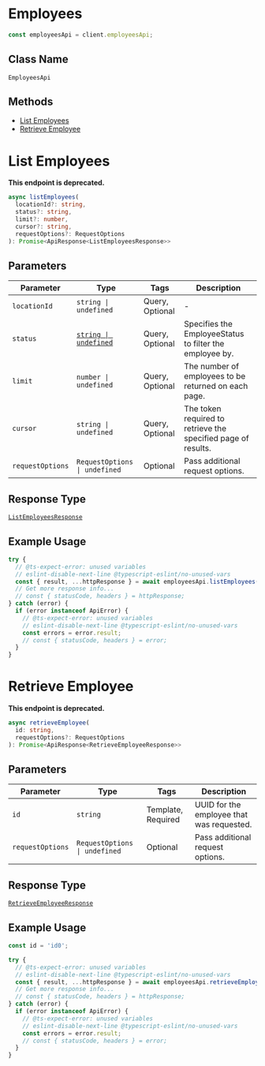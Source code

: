 # Employees

```ts
const employeesApi = client.employeesApi;
```

## Class Name

`EmployeesApi`

## Methods

* [List Employees](../../doc/api/employees.md#list-employees)
* [Retrieve Employee](../../doc/api/employees.md#retrieve-employee)


# List Employees

**This endpoint is deprecated.**

```ts
async listEmployees(
  locationId?: string,
  status?: string,
  limit?: number,
  cursor?: string,
  requestOptions?: RequestOptions
): Promise<ApiResponse<ListEmployeesResponse>>
```

## Parameters

| Parameter | Type | Tags | Description |
|  --- | --- | --- | --- |
| `locationId` | `string \| undefined` | Query, Optional | - |
| `status` | [`string \| undefined`](../../doc/models/employee-status.md) | Query, Optional | Specifies the EmployeeStatus to filter the employee by. |
| `limit` | `number \| undefined` | Query, Optional | The number of employees to be returned on each page. |
| `cursor` | `string \| undefined` | Query, Optional | The token required to retrieve the specified page of results. |
| `requestOptions` | `RequestOptions \| undefined` | Optional | Pass additional request options. |

## Response Type

[`ListEmployeesResponse`](../../doc/models/list-employees-response.md)

## Example Usage

```ts
try {
  // @ts-expect-error: unused variables
  // eslint-disable-next-line @typescript-eslint/no-unused-vars
  const { result, ...httpResponse } = await employeesApi.listEmployees();
  // Get more response info...
  // const { statusCode, headers } = httpResponse;
} catch (error) {
  if (error instanceof ApiError) {
    // @ts-expect-error: unused variables
    // eslint-disable-next-line @typescript-eslint/no-unused-vars
    const errors = error.result;
    // const { statusCode, headers } = error;
  }
}
```


# Retrieve Employee

**This endpoint is deprecated.**

```ts
async retrieveEmployee(
  id: string,
  requestOptions?: RequestOptions
): Promise<ApiResponse<RetrieveEmployeeResponse>>
```

## Parameters

| Parameter | Type | Tags | Description |
|  --- | --- | --- | --- |
| `id` | `string` | Template, Required | UUID for the employee that was requested. |
| `requestOptions` | `RequestOptions \| undefined` | Optional | Pass additional request options. |

## Response Type

[`RetrieveEmployeeResponse`](../../doc/models/retrieve-employee-response.md)

## Example Usage

```ts
const id = 'id0';

try {
  // @ts-expect-error: unused variables
  // eslint-disable-next-line @typescript-eslint/no-unused-vars
  const { result, ...httpResponse } = await employeesApi.retrieveEmployee(id);
  // Get more response info...
  // const { statusCode, headers } = httpResponse;
} catch (error) {
  if (error instanceof ApiError) {
    // @ts-expect-error: unused variables
    // eslint-disable-next-line @typescript-eslint/no-unused-vars
    const errors = error.result;
    // const { statusCode, headers } = error;
  }
}
```

